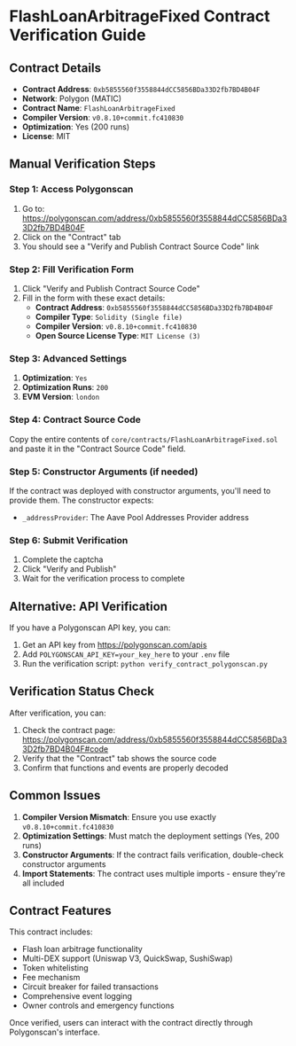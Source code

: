 # FlashLoanArbitrageFixed Contract Verification Guide

## Contract Details
- **Contract Address**: `0xb5855560f3558844dCC5856BDa33D2fb7BD4B04F`
- **Network**: Polygon (MATIC)
- **Contract Name**: `FlashLoanArbitrageFixed`
- **Compiler Version**: `v0.8.10+commit.fc410830`
- **Optimization**: Yes (200 runs)
- **License**: MIT

## Manual Verification Steps

### Step 1: Access Polygonscan
1. Go to: https://polygonscan.com/address/0xb5855560f3558844dCC5856BDa33D2fb7BD4B04F
2. Click on the "Contract" tab
3. You should see a "Verify and Publish Contract Source Code" link

### Step 2: Fill Verification Form
1. Click "Verify and Publish Contract Source Code"
2. Fill in the form with these exact details:
   - **Contract Address**: `0xb5855560f3558844dCC5856BDa33D2fb7BD4B04F`
   - **Compiler Type**: `Solidity (Single file)`
   - **Compiler Version**: `v0.8.10+commit.fc410830`
   - **Open Source License Type**: `MIT License (3)`

### Step 3: Advanced Settings
1. **Optimization**: `Yes`
2. **Optimization Runs**: `200`
3. **EVM Version**: `london`

### Step 4: Contract Source Code
Copy the entire contents of `core/contracts/FlashLoanArbitrageFixed.sol` and paste it in the "Contract Source Code" field.

### Step 5: Constructor Arguments (if needed)
If the contract was deployed with constructor arguments, you'll need to provide them. The constructor expects:
- `_addressProvider`: The Aave Pool Addresses Provider address

### Step 6: Submit Verification
1. Complete the captcha
2. Click "Verify and Publish"
3. Wait for the verification process to complete

## Alternative: API Verification

If you have a Polygonscan API key, you can:
1. Get an API key from https://polygonscan.com/apis
2. Add `POLYGONSCAN_API_KEY=your_key_here` to your `.env` file
3. Run the verification script: `python verify_contract_polygonscan.py`

## Verification Status Check

After verification, you can:
1. Check the contract page: https://polygonscan.com/address/0xb5855560f3558844dCC5856BDa33D2fb7BD4B04F#code
2. Verify that the "Contract" tab shows the source code
3. Confirm that functions and events are properly decoded

## Common Issues

1. **Compiler Version Mismatch**: Ensure you use exactly `v0.8.10+commit.fc410830`
2. **Optimization Settings**: Must match the deployment settings (Yes, 200 runs)
3. **Constructor Arguments**: If the contract fails verification, double-check constructor arguments
4. **Import Statements**: The contract uses multiple imports - ensure they're all included

## Contract Features

This contract includes:
- Flash loan arbitrage functionality
- Multi-DEX support (Uniswap V3, QuickSwap, SushiSwap)
- Token whitelisting
- Fee mechanism
- Circuit breaker for failed transactions
- Comprehensive event logging
- Owner controls and emergency functions

Once verified, users can interact with the contract directly through Polygonscan's interface.

